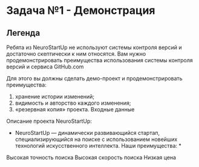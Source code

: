 # Задача №1 - Демонстрация

## Легенда

Ребята из NeuroStartUp не используют системы контроля версий и достаточно скептически к ним относятся. Вам нужно продемонстрировать преимущества использования системы контроля версий и сервиса GitHub.com

Для этого вы должны сделать демо-проект и продемонстрировать преимущества:

1. хранение истории изменений;
2. видимость и авторство каждого изменения;
3. «резервная копия» проекта.
Входные данные

Описание проекта NeuroStartUp:

* NeuroStartUp — динамически развивающийся стартап, специализирующийся на поиске с использованием новейших технологий искусственного интеллекта. Наши преимущества: *

Высокая точность поиска
Высокая скорость поиска
Низкая цена
